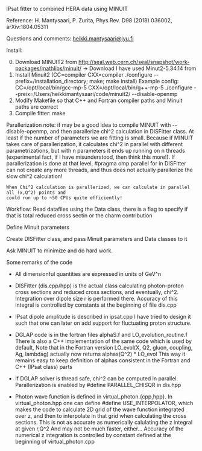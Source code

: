 IPsat fitter to combined HERA data using MINUIT

Reference: H. Mantysaari, P. Zurita, Phys.Rev. D98 (2018) 036002, arXiv:1804.05311

Questions and comments: heikki.mantysaari@jyu.fi

Install:

0. Download MINUIT2 from http://seal.web.cern.ch/seal/snapshot/work-packages/mathlibs/minuit/ -> Download
   I have used Minut2-5.34.14 from
1. Install Minuit2 (CC=compiler CXX=compiler ./configure --prefix=/installation_directory; make; make install)
    Example config:
    CC=/opt/local/bin/gcc-mp-5 CXX=/opt/local/bin/g++-mp-5 ./configure --preix=/Users/heikkimantysaari/code/minuit2/ --disable-openmp
2. Modify Makefile so that C++ and Fortran compiler paths and Minuit paths are correct
3. Compile fitter: make

Parallerization note: if may be a good idea to compile MINUIT with --disable-openmp, and then parallerize chi^2 calculation in DISFitter class. At least if the number of parameters we are fitting is small. Because if MINUIT takes care of parallerization, it calculates chi^2 in parallel with different parametrizations, but with n parameters it ends up running on n threads (experimental fact, if I have misunderstood, then think this more!). If parallerization is done at that level, #pragma omp parallel for in DISFitter can not create any more threads, and thus does not actually parallerize the slow chi^2 calculation!

    When Chi^2 calculation is parallerized, we can calculate in parallel all (x,Q^2) points and
    could run up to ~50 CPUs quite efficiently!


Workflow:
Read datafiles using the Data class, there is a flag to specify if that is
total reduced cross sectin or the charm contribution

Define Minuit parameters

Create DISFitter class, and pass Minuit parameters and Data classes to it

Ask MINUIT to minimize and do hard work.


Some remarks of the code

* All dimensionful quantities are expressed in units of GeV^n

* DISFitter (dis.cpp/hpp) is the actual class calculating photon-proton cross sections and
reduced cross sections, and eventually, chi^2. Integration over dipole size r is performed
there. Accuracy of this integral is controlled by constants at the beginning of file
dis.cpp

* IPsat dipole amplitude is described in ipsat.cpp
I have tried to design it such that one can later on add support for fluctuating proton
structure.

* DGLAP code is in the fortran files alphaS.f and LO_evolution_routine.f
There is also a C++ implementation of the same code which is used by default,
Note that in the Fortran version
LO_evol(X, Q2, gluon, coupling, Ag, lambdag)
actually now returns alphas(Q^2) * LO_evol
This way it remains easy to keep definition of alphas consistent in the Fortran and
C++ (IPsat class) parts

* If DGLAP solver is thread safe, chi^2 can be computed in parallel. Parallerization
is enabled by #define PARALLEL_CHISQR in dis.hpp

* Photon wave function is defined in virtual_photon.{cpp,hpp}.
In virtual_photon.hpp one can define #define USE_INTERPOLATOR,
which makes the code to calculate 2D grid of the wave function integrated
over z, and then to interpolate in that grid when calculating the cross sections.
This is not as accurate as numerically calulating the z integral at given r,Q^2
And may not be much faster, either...
Accuracy of the numerical z integration is controlled by constant defined at the beginning
of virtual_photon.cpp



